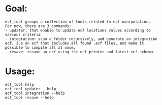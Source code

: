 # Goal:
	ecf_tool groups a collection of tools related to ecf manipulation.
	For now, there are 3 commands:
	- updater: that enable to update ecf locations values according to various criteria
	- integration: scan a folder recursively, and generate an integration ecf, i.e an ecf that includes all found .ecf files, and make it possible to compile all at once.
	- resave: resave an ecf using the ecf printer and latest ecf schema.

# Usage:

	ecf_tool help
	ecf_tool updater --help
	ecf_tool integration --help
	ecf_tool resave --help
